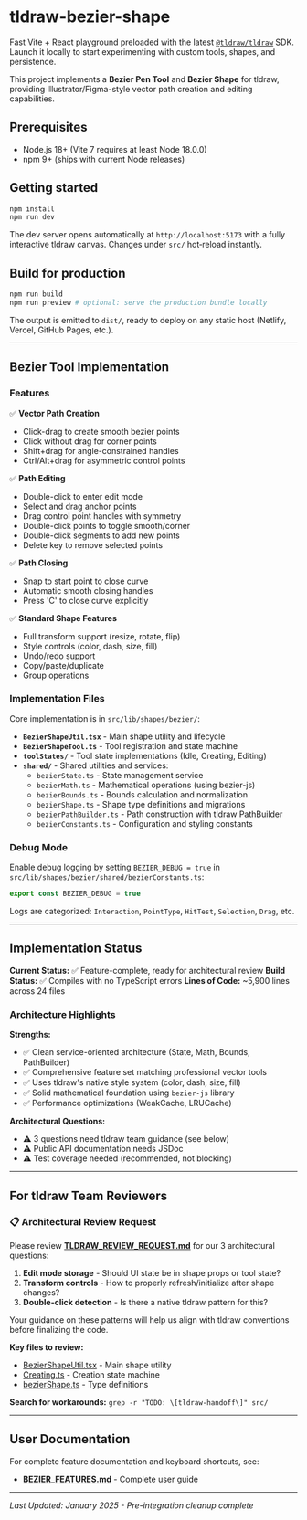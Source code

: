 # tldraw-bezier-shape

Fast Vite + React playground preloaded with the latest [`@tldraw/tldraw`](https://www.npmjs.com/package/@tldraw/tldraw) SDK. Launch it locally to start experimenting with custom tools, shapes, and persistence.

This project implements a **Bezier Pen Tool** and **Bezier Shape** for tldraw, providing Illustrator/Figma-style vector path creation and editing capabilities.

## Prerequisites

- Node.js 18+ (Vite 7 requires at least Node 18.0.0)
- npm 9+ (ships with current Node releases)

## Getting started

```bash
npm install
npm run dev
```

The dev server opens automatically at `http://localhost:5173` with a fully interactive tldraw canvas. Changes under `src/` hot‑reload instantly.

## Build for production

```bash
npm run build
npm run preview # optional: serve the production bundle locally
```

The output is emitted to `dist/`, ready to deploy on any static host (Netlify, Vercel, GitHub Pages, etc.).

---

## Bezier Tool Implementation

### Features

✅ **Vector Path Creation**
- Click-drag to create smooth bezier points
- Click without drag for corner points
- Shift+drag for angle-constrained handles
- Ctrl/Alt+drag for asymmetric control points

✅ **Path Editing**
- Double-click to enter edit mode
- Select and drag anchor points
- Drag control point handles with symmetry
- Double-click points to toggle smooth/corner
- Double-click segments to add new points
- Delete key to remove selected points

✅ **Path Closing**
- Snap to start point to close curve
- Automatic smooth closing handles
- Press 'C' to close curve explicitly

✅ **Standard Shape Features**
- Full transform support (resize, rotate, flip)
- Style controls (color, dash, size, fill)
- Undo/redo support
- Copy/paste/duplicate
- Group operations

### Implementation Files

Core implementation is in `src/lib/shapes/bezier/`:

- **`BezierShapeUtil.tsx`** - Main shape utility and lifecycle
- **`BezierShapeTool.ts`** - Tool registration and state machine
- **`toolStates/`** - Tool state implementations (Idle, Creating, Editing)
- **`shared/`** - Shared utilities and services:
  - `bezierState.ts` - State management service
  - `bezierMath.ts` - Mathematical operations (using bezier-js)
  - `bezierBounds.ts` - Bounds calculation and normalization
  - `bezierShape.ts` - Shape type definitions and migrations
  - `bezierPathBuilder.ts` - Path construction with tldraw PathBuilder
  - `bezierConstants.ts` - Configuration and styling constants

### Debug Mode

Enable debug logging by setting `BEZIER_DEBUG = true` in `src/lib/shapes/bezier/shared/bezierConstants.ts`:

```typescript
export const BEZIER_DEBUG = true
```

Logs are categorized: `Interaction`, `PointType`, `HitTest`, `Selection`, `Drag`, etc.

---

## Implementation Status

**Current Status:** ✅ Feature-complete, ready for architectural review
**Build Status:** ✅ Compiles with no TypeScript errors
**Lines of Code:** ~5,900 lines across 24 files

### Architecture Highlights

**Strengths:**
- ✅ Clean service-oriented architecture (State, Math, Bounds, PathBuilder)
- ✅ Comprehensive feature set matching professional vector tools
- ✅ Uses tldraw's native style system (color, dash, size, fill)
- ✅ Solid mathematical foundation using `bezier-js` library
- ✅ Performance optimizations (WeakCache, LRUCache)

**Architectural Questions:**
- ⚠️ 3 questions need tldraw team guidance (see below)
- ⚠️ Public API documentation needs JSDoc
- ⚠️ Test coverage needed (recommended, not blocking)

---

## For tldraw Team Reviewers

### 📋 Architectural Review Request

Please review **[TLDRAW_REVIEW_REQUEST.md](TLDRAW_REVIEW_REQUEST.md)** for our 3 architectural questions:

1. **Edit mode storage** - Should UI state be in shape props or tool state?
2. **Transform controls** - How to properly refresh/initialize after shape changes?
3. **Double-click detection** - Is there a native tldraw pattern for this?

Your guidance on these patterns will help us align with tldraw conventions before finalizing the code.

**Key files to review:**
- [BezierShapeUtil.tsx](src/lib/shapes/bezier/BezierShapeUtil.tsx) - Main shape utility
- [Creating.ts](src/lib/shapes/bezier/toolStates/Creating.ts) - Creation state machine
- [bezierShape.ts](src/lib/shapes/bezier/shared/bezierShape.ts) - Type definitions

**Search for workarounds:** `grep -r "TODO: \[tldraw-handoff\]" src/`

---

## User Documentation

For complete feature documentation and keyboard shortcuts, see:
- **[BEZIER_FEATURES.md](BEZIER_FEATURES.md)** - Complete user guide

---

*Last Updated: January 2025 - Pre-integration cleanup complete*
